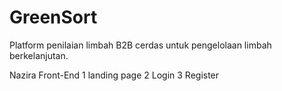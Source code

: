# GreenSort

Platform penilaian limbah B2B cerdas untuk pengelolaan limbah berkelanjutan.

Nazira Front-End
1 landing page
2 Login
3 Register 